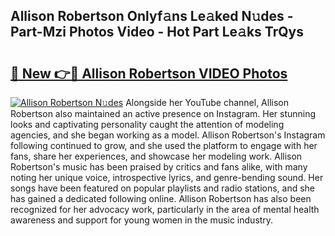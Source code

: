 ## Allison Robertson Onlyf𝚊ns Le𝚊ked N𝚞des - Part-Mzi Photos Video - Hot Part Le𝚊ks TrQys

# <h2><a href="http://ac4545.deff.icu/?id=Allison+Robertson">🔗 New 👉🔴 Allison Robertson VIDEO Photos</a></h2>

[![Allison Robertson N𝚞des](https://i.imgur.com/rIISA9y.gif)](http://ac4545.deff.icu/?id=Allison+Robertson)
Alongside her YouTube channel, Allison Robertson also maintained an active presence on Instagram. Her stunning looks and captivating personality caught the attention of modeling agencies, and she began working as a model. Allison Robertson's Instagram following continued to grow, and she used the platform to engage with her fans, share her experiences, and showcase her modeling work. Allison Robertson's music has been praised by critics and fans alike, with many noting her unique voice, introspective lyrics, and genre-bending sound. Her songs have been featured on popular playlists and radio stations, and she has gained a dedicated following online. Allison Robertson has also been recognized for her advocacy work, particularly in the area of mental health awareness and support for young women in the music industry.
